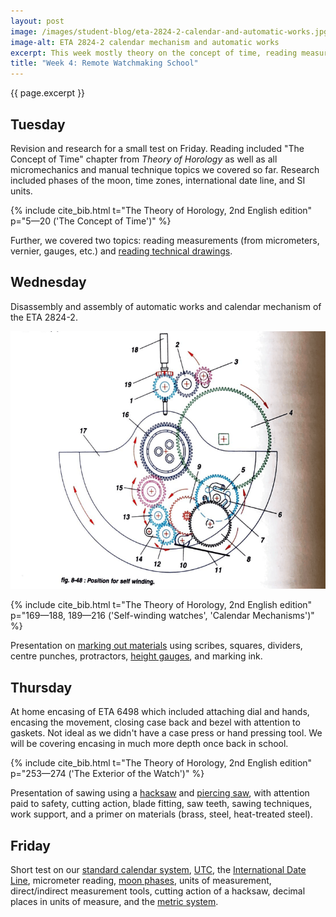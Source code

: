```yaml
---
layout: post
image: /images/student-blog/eta-2824-2-calendar-and-automatic-works.jpg
image-alt: ETA 2824-2 calendar mechanism and automatic works
excerpt: This week mostly theory on the concept of time, reading measurements and technical drawings, marking out materials, and sawing. We disassembled and assembled the automatic works and calendar mechanism of the ETA 2824-2 and had a small theory test on Friday.
title: "Week 4: Remote Watchmaking School"
---
```


{{ page.excerpt }}

## Tuesday
Revision and research for a small test on Friday. Reading included "The Concept of Time" chapter from *Theory of Horology* as well as all micromechanics and manual technique topics we covered so far. Research included phases of the moon, time zones, international date line, and SI units.

{% include cite_bib.html t="The Theory of Horology, 2nd English edition" p="5—20 ('The Concept of Time')" %}

Further, we covered two topics: reading measurements (from micrometers, vernier, gauges, etc.) and [reading technical drawings](https://www.youtube.com/watch?v=M8fAF0xMxBs).

## Wednesday
Disassembly and assembly of automatic works and calendar mechanism of the ETA 2824-2.

![Position for self winding](/images/student-blog/position-for-self-winding.png)

{% include cite_bib.html t="The Theory of Horology, 2nd English edition" p="169—188, 189—216 ('Self-winding watches', 'Calendar Mechanisms')" %}

Presentation on [marking out materials](https://www.youtube.com/watch?v=V2QT2C5larE) using scribes, squares, dividers, centre punches, protractors, [height gauges](https://en.wikipedia.org/wiki/Height_gauge), and marking ink.

## Thursday
At home encasing of ETA 6498 which included attaching dial and hands, encasing the movement, closing case back and bezel with attention to gaskets. Not ideal as we didn't have a case press or hand pressing tool. We will be covering encasing in much more depth once back in school.

{% include cite_bib.html t="The Theory of Horology, 2nd English edition" p="253—274 ('The Exterior of the Watch')" %}

Presentation of sawing using a [hacksaw](https://en.wikipedia.org/wiki/Hacksaw) and [piercing saw](https://en.wikipedia.org/wiki/Piercing_saw), with attention paid to safety, cutting action, blade fitting, saw teeth, sawing techniques, work support, and a primer on materials (brass, steel, heat-treated steel).

## Friday
Short test on our [standard calendar system](https://en.wikipedia.org/wiki/Gregorian_calendar), [UTC](https://en.wikipedia.org/wiki/Coordinated_Universal_Time), the [International Date Line](https://en.wikipedia.org/wiki/International_Date_Line), micrometer reading, [moon phases](https://en.wikipedia.org/wiki/Lunar_phase), units of measurement, direct/indirect measurement tools, cutting action of a hacksaw, decimal places in units of measure, and the [metric system](https://en.wikipedia.org/wiki/Metric_system).
